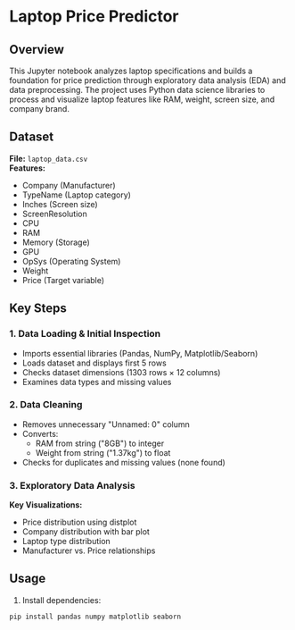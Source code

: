 # Laptop Price Predictor

## Overview
This Jupyter notebook analyzes laptop specifications and builds a foundation for price prediction through exploratory data analysis (EDA) and data preprocessing. The project uses Python data science libraries to process and visualize laptop features like RAM, weight, screen size, and company brand.

## Dataset
**File:** `laptop_data.csv`  
**Features:**
- Company (Manufacturer)
- TypeName (Laptop category)
- Inches (Screen size)
- ScreenResolution
- CPU 
- RAM 
- Memory (Storage)
- GPU
- OpSys (Operating System)
- Weight
- Price (Target variable)

## Key Steps

### 1. Data Loading & Initial Inspection
- Imports essential libraries (Pandas, NumPy, Matplotlib/Seaborn)
- Loads dataset and displays first 5 rows
- Checks dataset dimensions (1303 rows × 12 columns)
- Examines data types and missing values

### 2. Data Cleaning
- Removes unnecessary "Unnamed: 0" column
- Converts:
  - RAM from string ("8GB") to integer
  - Weight from string ("1.37kg") to float
- Checks for duplicates and missing values (none found)

### 3. Exploratory Data Analysis
**Key Visualizations:**
- Price distribution using distplot
- Company distribution with bar plot
- Laptop type distribution
- Manufacturer vs. Price relationships

## Usage
1. Install dependencies:
```bash
pip install pandas numpy matplotlib seaborn
